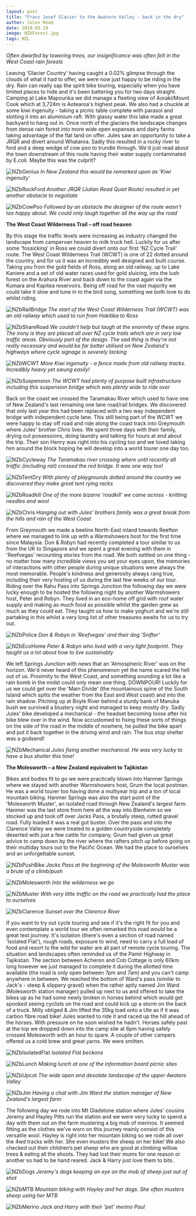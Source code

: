 ```yaml
---
layout: post
title: "Franz Josef Glacier to the Awatere Valley - back in the dry"
author: Jules Read
date: 2019-03-19
image: NZbForest.jpg
tags: NZL
---
```


*Often dwarfed by towering trees, our insignificance was often felt in the West Coast rain forests*

Leaving 'Glacier Country' having caught a 0.02% glimpse through the clouds of what it had to offer, we were now just happy to be riding in the dry. Rain can really sap the spirit bike touring, especially when you have limited places to hide and it's been battering you for two days straight. Camping at Lake Mapourika we did manage a fleeting view of Aoraki/Mount Cook which at 3,724m is Aotearoa's highest peak. We also had a chuckle at some kiwi ingenuity - taking a picnic table complete with parasol and slotting it into an aluminium raft. With glassy water this lake made a great backyard to hang out in. Once north of the glaciers the landscape changes from dense rain forest into more wide open expanses and dairy farms taking advantage of the flat land on offer. Jules saw an opportunity to take a JRQR and divert around Whataroa. Sadly this resulted in a rocky river to ford and a deep wedge of cow poo to trundle through. We'd just read about the town downstream of this route having their water supply contaminated by E.coli. Maybe this was the culprit?

![NZbGenius](assets/img/NZbGenius.jpg) *In New Zealand this would be remarked upon as 'Kiwi ingenuity'*   

![NZbRockFord](assets/img/NZbRockFord.jpg) *Another JRQR (Julian Read Quiet Route) resulted in yet another obstacle to negotiate*  

![NZbCowPoo](assets/img/NZbCowPoo.jpg) *Followed by an obstacle the designer of the route wasn't too happy about. We could only laugh together all the way up the road*  

**The West Coast Wilderness Trail – off road heaven**

By this stage the traffic levels were increasing as industry changed the landscape from campervan heaven to milk truck hell. Luckily for us after some 'fossicking' in Ross we could divert onto our first 'NZ Cycle Trail' route. The West Coast Wilderness Trail (WCWT) is one of 22 dotted around the country, and for us it was an incredibly well designed and built course. Taking you from the gold fields of Ross, along an old railway, up to Lake Kaniere and a set of old water races used for gold sluicing, into the lush forest on the Arahura River and back down to the coast again via the Kumara and Kapitea reservoirs. Being off road for the vast majority we could take it slow and tune in to the bird song, something we both love to do whilst riding. 

![NZbRailBridge](assets/img/NZbRailBridge.jpg) *The start of the West Coast Wilderness Trail (WCWT) was an old railway which used to run from Hokitika to Ross*   

![NZbShareRoad](assets/img/NZbShareRoad.jpg) *We couldn't help but laugh at the enormity of these signs. The irony is they are placed all over NZ cycle trails which are in very low traffic areas. Obviously part of the design. The sad thing is they're not really necessary and would be far better utilised on New Zealand's highways where cycle signage is severely lacking* 

![NZbWCWT](assets/img/NZbWCWT.jpg) *More Kiwi ingenuity - a fence made from old railway tracks. Incredibly heavy yet swung easily!*   

![NZbSuspension](assets/img/NZbSuspension.jpg) *The WCWT had plenty of purpose built infrastructure including this suspension bridge which was plenty wide to ride over*  

Back on the coast we crossed the Taramakau River which used to have one of New Zealand's last remaining one lane road/rail bridges. We discovered that only last year this had been replaced with a two way independent bridge with independent cycle lane. This still being part of the WCWT we were happy to stay off road and ride along the coast track into Greymouth where Jules' brother Chris lives. We spent three days with their family, drying out possessions, doing laundry and talking for hours at end about the trip. Their son Henry was right into his cycling too and we loved taking him around the block hoping he will develop into a world tourer one day too. 

![NZbCycleway](assets/img/NZbCycleway.jpg) *The Taramakau river crossing where until recently all traffic (including rail) crossed the red bridge. It was one way too!*   

![NZbTentDry](assets/img/NZbTentDry.jpg) *With plenty of playgrounds dotted around the country we discovered they make great tent rying racks*  

![NZbRoadkill](assets/img/NZbRoadkill.jpg) *One of the more bizarre 'roadkill' we came across - knitting needles and wool*   

![NZbChris](assets/img/NZbChris.jpg) *Hanging out with Jules' brothers family was a great break from the hills and rain of the West Coast*

From Greymouth we made a beeline North-East inland towards Reefton where we managed to link up with a Warmshowers host for the first time since Malaysia. Don & Robyn had recently completed a tour similar to us from the UK to Singapore and we spent a great evening with them in 'Reefvegas' recounting stories from the road. We both settled on one thing - no matter how many incredible views you set your eyes upon, the memories of interactions with other people during unique situations were always the most memorable. People's kindness and generosity always rang true, including their very hosting of us during the last few weeks of our tour. Riding over the Rahu Pass into Springs Junction the following day we were lucky enough to be hosted the following night by another Warmshowers host, Peter and Robyn. They lived in an eco-home off grid with roof water supply and making as much food as possible whilst the garden grew as much as they could eat. They taught us how to make yoghurt and we're still partaking in this whilst a very long list of other treasures awaits for us to try out.

![NZbPolice](assets/img/NZbPolice.jpg) *Don & Robyn in 'Reefvegas' and their dog 'Snifter'*  

![NZbEcoHome](assets/img/NZbEcoHome.jpg) *Peter & Robyn who lived with a very light footprint. They taught us a lot about how to live sustainably*  

We left Springs Junction with news that an 'Atmospheric River' was on the horizon. We'd never heard of this phenomenon yet the name scared the hell out of us. Proximity to the West Coast, and something sounding a lot like a rain bomb in the midst could only mean one thing. DOWNPOUR! Luckily for us we could get over the 'Main Divide' (the mountainous spine of the South Island which splits the weather from the East and West coast) and into the rain shadow. Pitching up at Boyle River behind a sturdy bank of Manuka bush we survived a blustery night and managed to keep mostly dry. Sadly Jules' bike developed a mechanical - the headset becoming loose after his bike blew over in the wind. Now accustomed to fixing these sorts of things on the side of the road in the middle of nowhere, he pulled the bike apart and put it back together in the driving wind and rain. The bus stop shelter was a godsend!

![NZbMechanical](assets/img/NZbMechanical.jpg) *Jules fixing another mechanical. He was very lucky to have a bus shelter this time!*  

**The Molesworth – a New Zealand equivalent to Tajikistan**

Bikes and bodies fit to go we were practically blown into Hanmer Springs where we stayed with another Warmshowers host, Grum the local postman. He was a world tourer too having done a multiyear trip and a ton of local mountain biking. Hanmer Springs was also the start point of the 'Molesworth Muster', an isolated road through New Zealand's largest farm. Hanmer was the last store from here all the way into Blenheim so we stocked up and took off over Jacks Pass, a brutally steep, rutted gravel road. Fully loaded it was a real gut buster. Over the pass and into the Clarence Valley we were treated to a golden countryside completely deserted with just a few cattle for company. Grum had given us great advice to camp down by the river where the rafters pitch up before going on their multiday tours out to the Pacific Ocean. We had the place to ourselves and an unforgettable sunset.

![NZbPushBike](assets/img/NZbPushBike.jpg) *Jacks Pass at the beginning of the Molesworth Muster was a brute of a climb/push*

![NZbMolesworth](assets/img/NZbMolesworth.jpg) *Into the wilderness we go*  

![NZbMuster](assets/img/NZbMuster.jpg) *With very little traffic on the road we practically had the place to ourselves*   

![NZbClarence](assets/img/NZbClarence.jpg) *Sunset over the Clarence River*

If you want to try out cycle touring and see if it's the right fit for you and even contemplate a world tour we often remarked this road would be a great test journey. It's isolation (there's even a section of road named 'Isolated Flat'), rough roads, exposure to wind, need to carry a full load of food and resort to the wild for water are all part of remote cycle touring. The situation and landscapes often reminded us of the Pamir Highway in Tajikistan. The section between Acheron and Cob Cottage is only 60km long however we just managed to complete it during the allotted time available (the road is only open between 7pm and 7am) and you can't camp anywhere in between. We reached the bottom of Ward's pass (similar to Jack's - steep & slippery gravel) when the rather aptly named Jim Ward (Molesworth station manager) pulled up next to us and offered to take the bikes up as he had some newly broken in horses behind which would get spooked seeing cyclists on the road and could kick up a storm on the back of a truck. Milly obliged & Jim lifted the 35kg load onto a Ute as if it was carbon fibre road bike! Jules wanted to ride it and raced up the hill ahead of the horses. With pressure on he soon wished he hadn't. Horses safely past at the top we dropped down into the camp site at 6pm having safely crossed Molesworth with an hour to spare. A couple of other campers offered us a cold brew and great yarns. We were smitten.

![NZbIsolatedFlat](assets/img/NZbIsolatedFlat.jpg) *Isolated Flat beckons*

![NZbLunch](assets/img/NZbLunch.jpg) *Making lunch at one of the information board picnic sites*  

![NZbUpcot](assets/img/NZbUpcot.jpg) *The wide open and desolate landscape of the upper Awatere Valley*   

![NZbJim](assets/img/NZbJim.jpg) *Having a chat with Jim Ward the station manager of New Zealand's largest farm*

The following day we rode into Mt Gladstone station where Jules' cousins Jeremy and Hayley Pitts run the station and we were very lucky to spend a day with them out on the farm mustering a big mob of merinos. It seemed fitting as the clothes we've worn on this journey mainly consist of this versatile wool. Hayley is right into her mountain biking so we rode all over the 4wd tracks with her. She even musters the sheep on her bike! We also checked out their children’s pet sheep who are good at climbing willow trees & eating all the shoots. They had lost their mums for one reason or another so had to be hand reared. Jack & Harry just love them to bits.

![NZbDogs](assets/img/NZbDogs.jpg) *Jeremy's dogs keeping an eye on the mob of sheep just out of shot*

![NZbMTB](assets/img/NZbMTB.jpg) *Mountain biking with Hayley and her dogs. She often musters sheep using her MTB*

![NZbMerino](assets/img/NZbMerino.jpg) *Jack and Harry with their 'pet' merino Paul*
